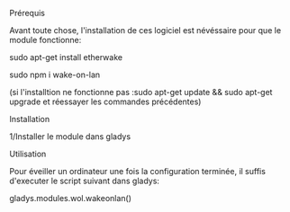 Prérequis

Avant toute chose, l'installation de ces logiciel 
est névéssaire pour que le module fonctionne:

sudo apt-get install etherwake


sudo npm i wake-on-lan

(si l'installtion ne fonctionne pas :sudo apt-get update && sudo apt-get upgrade
et réessayer les commandes précédentes)

Installation

1/Installer le module dans gladys

Utilisation

Pour éveiller un ordinateur une fois la configuration
terminée, il suffis d'executer le script suivant dans gladys:

gladys.modules.wol.wakeonlan()


